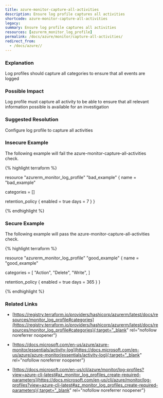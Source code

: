 ```yaml
---
title: azure-monitor-capture-all-activities
description: Ensure log profile captures all activities
shortcode: azure-monitor-capture-all-activities
legacy: 
summary: Ensure log profile captures all activities 
resources: [azurerm_monitor_log_profile] 
permalink: /docs/azure/monitor/capture-all-activities/
redirect_from: 
  - /docs/azure//
---
```


### Explanation

Log profiles should capture all categories to ensure that all events are logged

### Possible Impact
Log profile must capture all activity to be able to ensure that all relevant information possible is available for an investigation

### Suggested Resolution
Configure log profile to capture all activities


### Insecure Example

The following example will fail the azure-monitor-capture-all-activities check.

{% highlight terraform %}

resource "azurerm_monitor_log_profile" "bad_example" {
  name = "bad_example"

  categories = []

  retention_policy {
    enabled = true
    days    = 7
  }
}

{% endhighlight %}



### Secure Example

The following example will pass the azure-monitor-capture-all-activities check.

{% highlight terraform %}

resource "azurerm_monitor_log_profile" "good_example" {
  name = "good_example"

  categories = [
	  "Action",
	  "Delete",
	  "Write",
  ]

  retention_policy {
    enabled = true
    days    = 365
  }
}

{% endhighlight %}



### Related Links


- [https://registry.terraform.io/providers/hashicorp/azurerm/latest/docs/resources/monitor_log_profile#categories](https://registry.terraform.io/providers/hashicorp/azurerm/latest/docs/resources/monitor_log_profile#categories){:target="_blank" rel="nofollow noreferrer noopener"}

- [https://docs.microsoft.com/en-us/azure/azure-monitor/essentials/activity-log](https://docs.microsoft.com/en-us/azure/azure-monitor/essentials/activity-log){:target="_blank" rel="nofollow noreferrer noopener"}

- [https://docs.microsoft.com/en-us/cli/azure/monitor/log-profiles?view=azure-cli-latest#az_monitor_log_profiles_create-required-parameters](https://docs.microsoft.com/en-us/cli/azure/monitor/log-profiles?view=azure-cli-latest#az_monitor_log_profiles_create-required-parameters){:target="_blank" rel="nofollow noreferrer noopener"}



